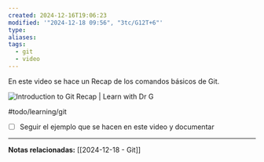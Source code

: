 ```yaml
---
created: 2024-12-16T19:06:23
modified: '"2024-12-18 09:56", "3tc/G12T+6"'
type: 
aliases: 
tags:
  - git
  - video
---
```

En este video se hace un Recap de los comandos básicos de Git.

![Introduction to Git Recap | Learn with Dr G](https://www.youtube.com/watch?v=9uGS1ak_FGg)

#todo/learning/git
- [ ] Seguir el ejemplo que se hacen en este video y documentar
--- 
 **Notas relacionadas:**
[[2024-12-18 - Git]]

 